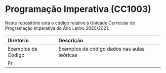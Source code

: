 # Programação Imperativa (CC1003)
Neste repositório está o código relativo à Unidade Curricular de Programação Imperativa do Ano Letivo 2020/2021.

| Diretório           | Descrição |
| :------------------ | :------------------------------------------------------------------------------|
| Exemplos de Código  | Exemplos de código dados nas aulas teóricas |
| Pr
